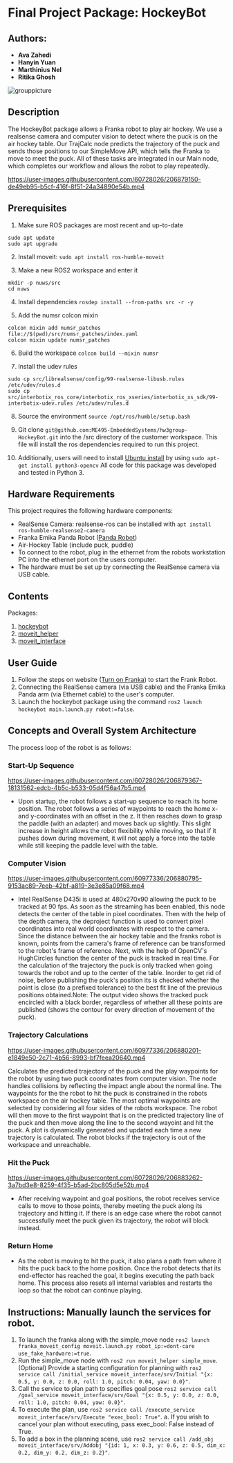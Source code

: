 # Final Project Package: HockeyBot

## Authors: 
- **Ava Zahedi**
- **Hanyin Yuan**
- **Marthinius Nel**
- **Ritika Ghosh**

![grouppicture](https://user-images.githubusercontent.com/60728026/206877676-19116921-3ad7-4c1c-8c1e-c41048c0e0fe.jpeg)

## **Description**
The HockeyBot package allows a Franka robot to play air hockey. We use a realsense camera and computer vision to detect 
where the puck is on the air hockey table. Our TrajCalc node predicts the trajectory of the puck and sends those positions 
to our SimpleMove API, which tells the Franka to move to meet the puck. All of these tasks are integrated in our Main node, 
which completes our workflow and allows the robot to play repeatedly.


https://user-images.githubusercontent.com/60728026/206879150-de49eb95-b5cf-416f-8f51-24a34890e54b.mp4

## **Prerequisites**
1. Make sure ROS packages are most recent and up-to-date
```
sudo apt update
sudo apt upgrade
```
2.  Install moveit: `sudo apt install ros-humble-moveit`

3. Make a new ROS2 workspace and enter it
```
mkdir -p nuws/src
cd nuws
```
4. Install dependencies
`rosdep install --from-paths src -r -y`

5. Add the numsr colcon mixin
```
colcon mixin add numsr_patches file://$(pwd)/src/numsr_patches/index.yaml
colcon mixin update numsr_patches
```
6. Build the workspace
`colcon build --mixin numsr`

7. Install the udev rules
```
sudo cp src/librealsense/config/99-realsense-libusb.rules /etc/udev/rules.d
sudo cp src/interbotix_ros_core/interbotix_ros_xseries/interbotix_xs_sdk/99-interbotix-udev.rules /etc/udev/rules.d
```
8. Source the environment
`source /opt/ros/humble/setup.bash`

9. Git clone `git@github.com:ME495-EmbeddedSystems/hw3group-HockeyBot.git` into the /src directory of the customer workspace. This file will install the ros dependencies required to run this project.

10. Additionally, users will need to install [Ubuntu install](https://docs.opencv.org/4.5.4/d2/de6/tutorial_py_setup_in_ubuntu.html) by using `sudo apt-get install python3-opencv`
All code for this package was developed and tested in Python 3.


## **Hardware Requirements**
This project requires the following hardware components:
* RealSense Camera: realsense-ros can be installed with `apt install ros-humble-realsense2-camera`
* Franka Emika Panda Robot ([Panda Robot](https://nu-msr.github.io/ros_notes/ros2/franka.html))
* Air-Hockey Table (include puck, puddle)
* To connect to the robot, plug in the ethernet from the robots workstation PC into the ethernet port on the users computer.
* The hardware must be set up by connecting the RealSense camera via USB cable.


## **Contents**
Packages:  
1. [hockeybot](https://github.com/ME495-EmbeddedSystems/hw3group-HockeyBot/tree/main/hockeybot)
2. [moveit_helper](https://github.com/ME495-EmbeddedSystems/hw3group-HockeyBot/tree/main/moveit_helper)
3. [moveit_interface](https://github.com/ME495-EmbeddedSystems/hw3group-HockeyBot/tree/main/moveit_interface)

## **User Guide**
1. Follow the steps on website ([Turn on Franka](https://nu-msr.github.io/ros_notes/ros2/franka.html)) to start the Frank Robot.
2. Connecting the RealSense camera (via USB cable) and the Franka Emika Panda arm (via Ethernet cable) to the user's computer.
3. Launch the hockeybot package using the command `ros2 launch hockeybot main.launch.py robot:=false`.

## Concepts and Overall System Architecture
The process loop of the robot is as follows:

### Start-Up Sequence

https://user-images.githubusercontent.com/60728026/206879367-18131562-edcb-4b5c-b533-05d4f56a47b5.mp4

* Upon startup, the robot follows a start-up sequence to reach its home position. The robot follows a series of waypoints 
to reach the home x- and y-coordinates with an offset in the z. It then reaches down to grasp the paddle (with an adapter) 
and moves back up slightly. This slight increase in height allows the robot flexibility while moving, so that if it pushes 
down during movement, it will not apply a force into the table while still keeping the paddle level with the table.

### Computer Vision

https://user-images.githubusercontent.com/60977336/206880795-9153ac89-7eeb-42bf-a819-3e3e85a09f68.mp4


* Intel RealSense D435i is used at 480x270x90 allowing the puck to be tracked at 90 fps. As soon as the streaming has been enabled, this node detects the center of the table in pixel coordinates. Then with the help of the depth camera, the deproject function is used to convert pixel coordinates into real world coordinates with respect to the camera.  Since the distance between the air hockey table and the franks robot is known, points from the camera's frame of reference can be transformed to the robot's frame of reference. Next, with the help of OpenCV's HughCircles function the center of the puck is tracked in real time. For the calculation of the trajectory the puck is only tracked when going towards the robot and up to the center of the table. Inorder to get rid of noise, before publishing the puck's position its is checked whether the point is close (to a prefixed tolerance) to the best fit line of the previous positions obtained.Note: The output video shows the tracked puck encircled with a black border, regardless of whether all these points are published (shows the contour for every direction of movement of the puck).

### Trajectory Calculations

https://user-images.githubusercontent.com/60977336/206880201-e1849e50-2c71-4b56-8993-bf7feea20640.mp4

Calculates the predicted trajectory of the puck and the play waypoints for the robot by using two
puck coordinates from computer vision. The node handles collisions by reflecting the impact angle about the normal line. The waypoints for the the robot to hit the puck is constrained in the robots workspace on the air hockey table. The most optimal waypoints are selected by considering all four sides of the robots workspace. The robot will then move to the first waypoint that is on the predicted trajectory line of the puck and then move along the line to the second wayoint and hit the puck. A plot is dynamically generated and updated each time a new trajectory is calculated. The robot blocks if the trajectory is out of the workspace and unreachable.

### Hit the Puck

https://user-images.githubusercontent.com/60728026/206883262-3a7bd3e8-8259-4f35-b5ad-2bc805d5e52b.mp4

* After receiving waypoint and goal positions, the robot receives service calls to move to those points, thereby meeting 
the puck along its trajectory and hitting it. If there is an edge case where the robot cannot successfully meet the puck 
given its trajectory, the robot will block instead.

### Return Home
* As the robot is moving to hit the puck, it also plans a path from where it hits the puck back to the home position. 
Once the robot detects that its end-effector has reached the goal, it begins executing the path back home. This process 
also resets all internal variables and restarts the loop so that the robot can continue playing.

## Instructions: Manually launch the services for robot.
1. To launch the franka along with the simple_move node `ros2 launch franka_moveit_config moveit.launch.py robot_ip:=dont-care use_fake_hardware:=true`.
2. Run the simple_move node with `ros2 run moveit_helper simple_move`.
    (Optional) Provide a starting configuration for planning with `ros2 service call /initial_service moveit_interface/srv/Initial "{x: 0.5, y: 0.0, z: 0.0, roll: 1.0, pitch: 0.04, yaw: 0.0}"`.
3. Call the service to plan path to specifies goal pose `ros2 service call /goal_service moveit_interface/srv/Goal "{x: 0.5, y: 0.0, z: 0.0, roll: 1.0, pitch: 0.04, yaw: 0.0}"`.
4. To execute the plan, use `ros2 service call /execute_service moveit_interface/srv/Execute "exec_bool: True"`.
    a. If you wish to cancel your plan without executing, pass exec_bool: False instead of True.
5. To add a box in the planning scene, use `ros2 service call /add_obj moveit_interface/srv/Addobj "{id: 1, x: 0.3, y: 0.6, z: 0.5, dim_x: 0.2, dim_y: 0.2, dim_z: 0.2}"`.